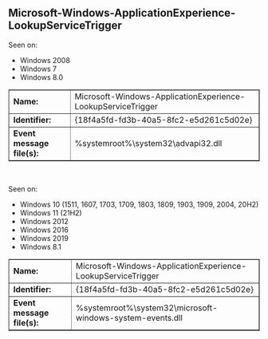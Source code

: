 ## Microsoft-Windows-ApplicationExperience-LookupServiceTrigger

Seen on:
* Windows 2008
* Windows 7
* Windows 8.0

<table border="1" class="docutils">
  <tbody>
    <tr>
      <td><b>Name:</b></td>
      <td>Microsoft-Windows-ApplicationExperience-LookupServiceTrigger</td>
    </tr>
    <tr>
      <td><b>Identifier:</b></td>
      <td>{18f4a5fd-fd3b-40a5-8fc2-e5d261c5d02e}</td>
    </tr>
    <tr>
      <td><b>Event message file(s):</b></td>
      <td>%systemroot%\system32\advapi32.dll</td>
    </tr>
  </tbody>
</table>

&nbsp;

Seen on:
* Windows 10 (1511, 1607, 1703, 1709, 1803, 1809, 1903, 1909, 2004, 20H2)
* Windows 11 (21H2)
* Windows 2012
* Windows 2016
* Windows 2019
* Windows 8.1

<table border="1" class="docutils">
  <tbody>
    <tr>
      <td><b>Name:</b></td>
      <td>Microsoft-Windows-ApplicationExperience-LookupServiceTrigger</td>
    </tr>
    <tr>
      <td><b>Identifier:</b></td>
      <td>{18f4a5fd-fd3b-40a5-8fc2-e5d261c5d02e}</td>
    </tr>
    <tr>
      <td><b>Event message file(s):</b></td>
      <td>%systemroot%\system32\microsoft-windows-system-events.dll</td>
    </tr>
  </tbody>
</table>

&nbsp;

